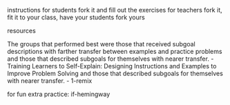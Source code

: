instructions
	for students
		fork it and fill out the exercises
	for teachers
		fork it, fit it to your class, have your students fork yours

resources






The groups that performed best were those that received subgoal descriptions with farther transfer between examples and practice problems and those that described subgoals for themselves with nearer transfer.
	- Training Learners to Self-Explain: Designing Instructions and Examples to Improve Problem Solving
and those that described subgoals for themselves with nearer transfer.
	- 1-remix


for fun extra practice: if-hemingway